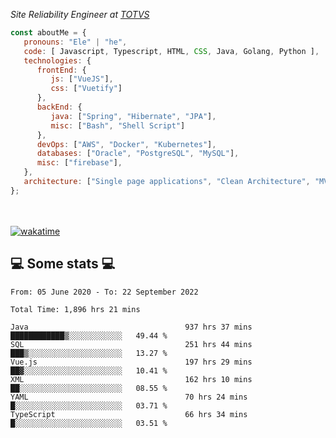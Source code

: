 <p><em>Site Reliability Engineer at <a href="https://www.totvs.com/">TOTVS</a></br>
</em></p>


```javascript
const aboutMe = {
   pronouns: "Ele" | "he",
   code: [ Javascript, Typescript, HTML, CSS, Java, Golang, Python ],
   technologies: {
      frontEnd: {
         js: ["VueJS"],
         css: ["Vuetify"]
      },
      backEnd: {
         java: ["Spring", "Hibernate", "JPA"],
         misc: ["Bash", "Shell Script"]
      },
      devOps: ["AWS", "Docker", "Kubernetes"],
      databases: ["Oracle", "PostgreSQL", "MySQL"],
      misc: ["firebase"],
   },
   architecture: ["Single page applications", "Clean Architecture", "MVC", "Microservices"],
};
```
</br></br>
[![wakatime](https://wakatime.com/badge/user/a3a8ed06-d304-4d6b-bc86-4adc418cdea7.svg)](https://wakatime.com/@a3a8ed06-d304-4d6b-bc86-4adc418cdea7)
<h2>💻 Some stats 💻</h2>

<!--START_SECTION:waka-->

```text
From: 05 June 2020 - To: 22 September 2022

Total Time: 1,896 hrs 21 mins

Java                                   937 hrs 37 mins ████████████▒░░░░░░░░░░░░   49.44 %
SQL                                    251 hrs 44 mins ███▒░░░░░░░░░░░░░░░░░░░░░   13.27 %
Vue.js                                 197 hrs 29 mins ██▓░░░░░░░░░░░░░░░░░░░░░░   10.41 %
XML                                    162 hrs 10 mins ██░░░░░░░░░░░░░░░░░░░░░░░   08.55 %
YAML                                   70 hrs 24 mins  █░░░░░░░░░░░░░░░░░░░░░░░░   03.71 %
TypeScript                             66 hrs 34 mins  █░░░░░░░░░░░░░░░░░░░░░░░░   03.51 %
```

<!--END_SECTION:waka-->

